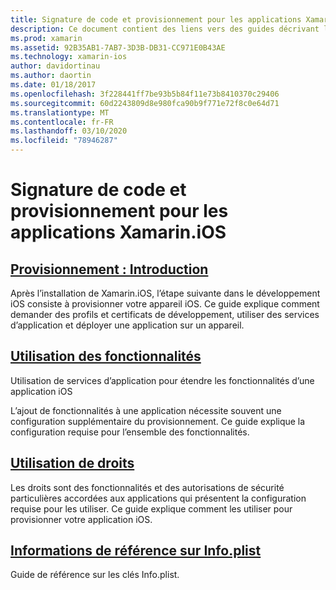 ```yaml
---
title: Signature de code et provisionnement pour les applications Xamarin.iOS
description: Ce document contient des liens vers des guides décrivant l’approvisionnement des appareils, l’utilisation des fonctionnalités, l’utilisation des droits et le fichier info. plist.
ms.prod: xamarin
ms.assetid: 92B35AB1-7AB7-3D3B-DB31-CC971E0B43AE
ms.technology: xamarin-ios
author: davidortinau
ms.author: daortin
ms.date: 01/18/2017
ms.openlocfilehash: 3f228441ff7be93b5b84f11e73b8410370c29406
ms.sourcegitcommit: 60d2243809d8e980fca90b9f771e72f8c0e64d71
ms.translationtype: MT
ms.contentlocale: fr-FR
ms.lasthandoff: 03/10/2020
ms.locfileid: "78946287"
---
```

# <a name="code-signing-and-provisioning-for-xamarinios-apps"></a>Signature de code et provisionnement pour les applications Xamarin.iOS

## <a name="device-provisioning--introduction"></a>[Provisionnement : Introduction](~/ios/get-started/installation/device-provisioning/index.md)

Après l’installation de Xamarin.iOS, l’étape suivante dans le développement iOS consiste à provisionner votre appareil iOS. Ce guide explique comment demander des profils et certificats de développement, utiliser des services d’application et déployer une application sur un appareil.

## <a name="working-with-capabilities"></a>[Utilisation des fonctionnalités](capabilities/index.md)

Utilisation de services d’application pour étendre les fonctionnalités d’une application iOS

L’ajout de fonctionnalités à une application nécessite souvent une configuration supplémentaire du provisionnement. Ce guide explique la configuration requise pour l’ensemble des fonctionnalités.

## <a name="working-with-entitlements"></a>[Utilisation de droits](entitlements.md)

Les droits sont des fonctionnalités et des autorisations de sécurité particulières accordées aux applications qui présentent la configuration requise pour les utiliser. Ce guide explique comment les utiliser pour provisionner votre application iOS.

## <a name="infoplist-reference"></a>[Informations de référence sur Info.plist](infoplist-reference.md)

Guide de référence sur les clés Info.plist.
